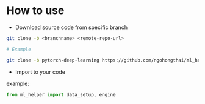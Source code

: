 # How to use
- Download source code from specific branch

```bash
git clone -b <branchname> <remote-repo-url>

# Example

git clone -b pytorch-deep-learning https://github.com/ngohongthai/ml_helper.git
```

- Import to your code

example:

```python
from ml_helper import data_setup, engine
```

